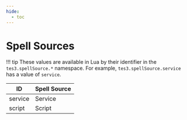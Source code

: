 ```yaml
---
hide:
  - toc
---
```


# Spell Sources

!!! tip
	These values are available in Lua by their identifier in the `tes3.spellSource.*` namespace. For example, `tes3.spellSource.service` has a value of `service`.

ID         | Spell Source
---------- | -------------
service    | Service
script     | Script